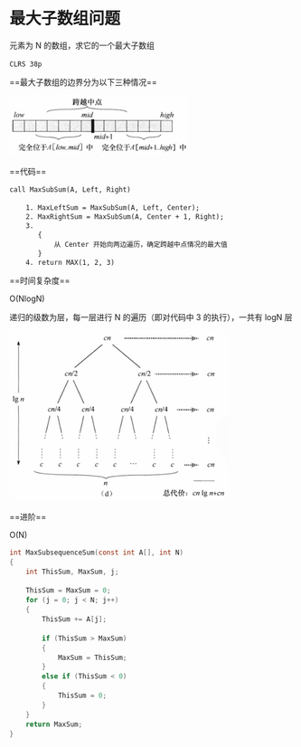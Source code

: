 # 最大子数组问题

元素为 N 的数组，求它的一个最大子数组

`CLRS 38p`

==最大子数组的边界分为以下三种情况==

![](image/2024-01-02-15-47-38.png)

==代码==

```
call MaxSubSum(A, Left, Right)

    1. MaxLeftSum = MaxSubSum(A, Left, Center);
    2. MaxRightSum = MaxSubSum(A, Center + 1, Right);
    3. 
       {
           从 Center 开始向两边遍历，确定跨越中点情况的最大值
       }
    4. return MAX(1, 2, 3)
```

==时间复杂度==

O(NlogN)

递归的级数为层，每一层进行 N 的遍历（即对代码中 3 的执行），一共有 logN 层

![](image/2024-01-02-15-46-58.png)

==进阶==

O(N)

```c
int MaxSubsequenceSum(const int A[], int N)
{
    int ThisSum, MaxSum, j;

    ThisSum = MaxSum = 0;
    for (j = 0; j < N; j++)
    {
        ThisSum += A[j];

        if (ThisSum > MaxSum)
        {
            MaxSum = ThisSum;
        }
        else if (ThisSum < 0)
        {
            ThisSum = 0;
        }
    }
    return MaxSum;
}
```